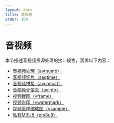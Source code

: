 ```yaml
---
layout: docs
title: 音视频
order: 160
---
```


<a id="avFop"></a>
# 音视频

本节描述音视频资源处理的接口规格，涵盖以下内容：  

* [音视频处理（avthumb）][avthumbHref]
* [音视频切片（segtime）][segtimeHref]
* [音视频拼接（avconcat）][avconcatHref]
* [音视频元信息（avinfo）][avinfoHref]
* [视频截图（vframe）][vframeHref]
* [视频水印（vwatermark）][videoWatermarkHref]
* [视频采样缩略图（vsample）][vsampleHref]
* [私有M3U8（pm3u8）][pm3u8Href]


[avthumbHref]:          /docs/v6/api/reference/fop/av/avthumb.html           "音视频处理"
[segtimeHref]:          /docs/v6/api/reference/fop/av/segtime.html            "音视频切片"
[vframeHref]:           /docs/v6/api/reference/fop/av/vframe.html             "视频截图"
[videoWatermarkHref]:   /docs/v6/api/reference/fop/av/video-watermark.html    "视频水印"
[avinfoHref]:           /docs/v6/api/reference/fop/av/avinfo.html             "音视频元信息"
[pm3u8Href]:            /docs/v6/api/reference/fop/av/pm3u8.html              "私有M3U8"
[avconcatHref]:         /docs/v6/api/reference/fop/av/avconcat.html           "音视频拼接"
[vsampleHref]:          /docs/v6/api/reference/fop/av/vsample.html            "视频采样缩略图"
